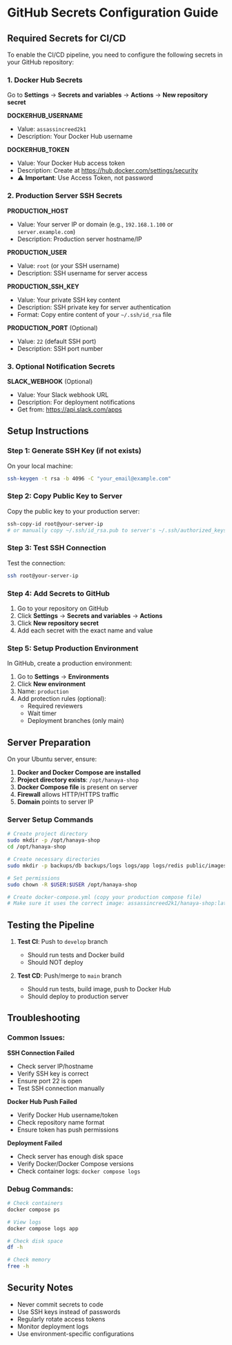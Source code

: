 # GitHub Secrets Configuration Guide

## Required Secrets for CI/CD

To enable the CI/CD pipeline, you need to configure the following secrets in your GitHub repository:

### 1. Docker Hub Secrets

Go to **Settings** → **Secrets and variables** → **Actions** → **New repository secret**

**DOCKERHUB_USERNAME**
- Value: `assassincreed2k1`
- Description: Your Docker Hub username

**DOCKERHUB_TOKEN**
- Value: Your Docker Hub access token
- Description: Create at https://hub.docker.com/settings/security
- ⚠️ **Important**: Use Access Token, not password

### 2. Production Server SSH Secrets

**PRODUCTION_HOST**
- Value: Your server IP or domain (e.g., `192.168.1.100` or `server.example.com`)
- Description: Production server hostname/IP

**PRODUCTION_USER**
- Value: `root` (or your SSH username)
- Description: SSH username for server access

**PRODUCTION_SSH_KEY**
- Value: Your private SSH key content
- Description: SSH private key for server authentication
- Format: Copy entire content of your `~/.ssh/id_rsa` file

**PRODUCTION_PORT** (Optional)
- Value: `22` (default SSH port)
- Description: SSH port number

### 3. Optional Notification Secrets

**SLACK_WEBHOOK** (Optional)
- Value: Your Slack webhook URL
- Description: For deployment notifications
- Get from: https://api.slack.com/apps

## Setup Instructions

### Step 1: Generate SSH Key (if not exists)

On your local machine:
```bash
ssh-keygen -t rsa -b 4096 -C "your_email@example.com"
```

### Step 2: Copy Public Key to Server

Copy the public key to your production server:
```bash
ssh-copy-id root@your-server-ip
# or manually copy ~/.ssh/id_rsa.pub to server's ~/.ssh/authorized_keys
```

### Step 3: Test SSH Connection

Test the connection:
```bash
ssh root@your-server-ip
```

### Step 4: Add Secrets to GitHub

1. Go to your repository on GitHub
2. Click **Settings** → **Secrets and variables** → **Actions**
3. Click **New repository secret**
4. Add each secret with the exact name and value

### Step 5: Setup Production Environment

In GitHub, create a production environment:
1. Go to **Settings** → **Environments**
2. Click **New environment**
3. Name: `production`
4. Add protection rules (optional):
   - Required reviewers
   - Wait timer
   - Deployment branches (only main)

## Server Preparation

On your Ubuntu server, ensure:

1. **Docker and Docker Compose are installed**
2. **Project directory exists**: `/opt/hanaya-shop`
3. **Docker Compose file** is present on server
4. **Firewall** allows HTTP/HTTPS traffic
5. **Domain** points to server IP

### Server Setup Commands

```bash
# Create project directory
sudo mkdir -p /opt/hanaya-shop
cd /opt/hanaya-shop

# Create necessary directories
sudo mkdir -p backups/db backups/logs logs/app logs/redis public/images

# Set permissions
sudo chown -R $USER:$USER /opt/hanaya-shop

# Create docker-compose.yml (copy your production compose file)
# Make sure it uses the correct image: assassincreed2k1/hanaya-shop:latest
```

## Testing the Pipeline

1. **Test CI**: Push to `develop` branch
   - Should run tests and Docker build
   - Should NOT deploy

2. **Test CD**: Push/merge to `main` branch
   - Should run tests, build image, push to Docker Hub
   - Should deploy to production server

## Troubleshooting

### Common Issues:

**SSH Connection Failed**
- Check server IP/hostname
- Verify SSH key is correct
- Ensure port 22 is open
- Test SSH connection manually

**Docker Hub Push Failed**
- Verify Docker Hub username/token
- Check repository name format
- Ensure token has push permissions

**Deployment Failed**
- Check server has enough disk space
- Verify Docker/Docker Compose versions
- Check container logs: `docker compose logs`

### Debug Commands:

```bash
# Check containers
docker compose ps

# View logs
docker compose logs app

# Check disk space
df -h

# Check memory
free -h
```

## Security Notes

- Never commit secrets to code
- Use SSH keys instead of passwords
- Regularly rotate access tokens
- Monitor deployment logs
- Use environment-specific configurations